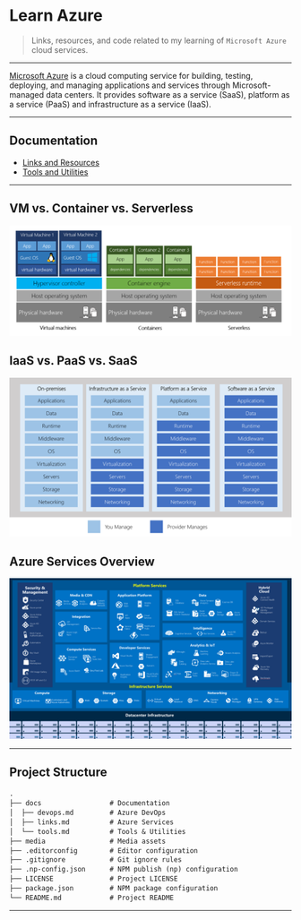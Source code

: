 # Learn Azure

> Links, resources, and code related to my learning of `Microsoft Azure` cloud services.

---

[Microsoft Azure](https://azure.microsoft.com/en-us/) is a cloud computing service for building,
testing, deploying, and managing applications and services through Microsoft-managed data centers.
It provides software as a service (SaaS), platform as a service (PaaS) and infrastructure as a service (IaaS).

---

## Documentation

* [Links and Resources](./docs/links.md)
* [Tools and Utilities](./docs/tools.md)

---

## VM vs. Container vs. Serverless

![VM vs. Container vs. Serverless](./media/1-vm-vs-container-vs-serverless.png)

## IaaS vs. PaaS vs. SaaS

![Services Comparison](./media/2-services-layer-diagram.png)

## Azure Services Overview

![Azure Services Overview](./media/3-azure-services.png)

---

## Project Structure

```md
.
├── docs                 # Documentation
│  ├── devops.md         # Azure DevOps
│  ├── links.md          # Azure Services
│  └── tools.md          # Tools & Utilities
├── media                # Media assets
├── .editorconfig        # Editor configuration
├── .gitignore           # Git ignore rules
├── .np-config.json      # NPM publish (np) configuration
├── LICENSE              # Project LICENSE
├── package.json         # NPM package configuration
└── README.md            # Project README
```

---
